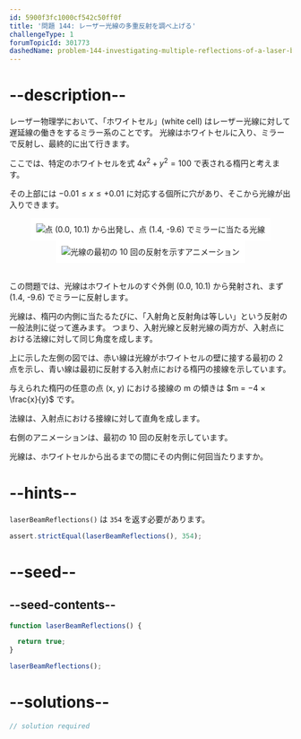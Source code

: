 ```yaml
---
id: 5900f3fc1000cf542c50ff0f
title: '問題 144: レーザー光線の多重反射を調べ上げる'
challengeType: 1
forumTopicId: 301773
dashedName: problem-144-investigating-multiple-reflections-of-a-laser-beam
---
```


# --description--

レーザー物理学において、「ホワイトセル」(white cell) はレーザー光線に対して遅延線の働きをするミラー系のことです。 光線はホワイトセルに入り、ミラーで反射し、最終的に出て行きます。

ここでは、特定のホワイトセルを式 $4{x}^2 + y^2 = 100$ で表される楕円と考えます。

その上部には $−0.01 ≤ x ≤ +0.01$ に対応する個所に穴があり、そこから光線が出入りできます。

<div style="text-align: center">
  <img alt="点 (0.0, 10.1) から出発し、点 (1.4, -9.6) でミラーに当たる光線" src="https://cdn.freecodecamp.org/curriculum/project-euler/investigating-multiple-reflections-of-a-laser-beam-1.png" style="display: inline-block; background-color: white; padding: 10px;">
  <img alt="光線の最初の 10 回の反射を示すアニメーション" src="https://cdn.freecodecamp.org/curriculum/project-euler/investigating-multiple-reflections-of-a-laser-beam-2.gif" style="display: inline-block; background-color: white; padding: 10px;">
</div><br>

この問題では、光線はホワイトセルのすぐ外側 (0.0, 10.1) から発射され、まず (1.4, -9.6) でミラーに反射します。

光線は、楕円の内側に当たるたびに、「入射角と反射角は等しい」という反射の一般法則に従って進みます。 つまり、入射光線と反射光線の両方が、入射点における法線に対して同じ角度を成します。

上に示した左側の図では、赤い線は光線がホワイトセルの壁に接する最初の 2 点を示し、青い線は最初に反射する入射点における楕円の接線を示しています。

与えられた楕円の任意の点 (x, y) における接線の m の傾きは $m = −4 × \frac{x}{y}$ です。

法線は、入射点における接線に対して直角を成します。

右側のアニメーションは、最初の 10 回の反射を示しています。

光線は、ホワイトセルから出るまでの間にその内側に何回当たりますか。

# --hints--

`laserBeamReflections()` は `354` を返す必要があります。

```js
assert.strictEqual(laserBeamReflections(), 354);
```

# --seed--

## --seed-contents--

```js
function laserBeamReflections() {

  return true;
}

laserBeamReflections();
```

# --solutions--

```js
// solution required
```
